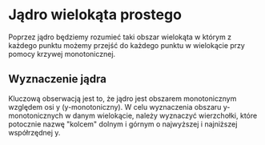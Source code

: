 # Jądro wielokąta prostego
Poprzez jądro będziemy rozumieć taki obszar wielokąta w którym z każdego punktu możemy przejść do każdego punktu w wielokącie przy pomocy krzywej monotonicznej.
## Wyznaczenie jądra
Kluczową obserwacją jest to, że jądro jest obszarem monotonicznym względem osi y (y-monotoniczny). W celu wyznaczenia obszaru y-monotonicznych w danym wielokącie, należy wyznaczyć wierzchołki, które potocznie nazwę "kolcem" dolnym i górnym o najwyższej i najniższej współrzędnej y.
